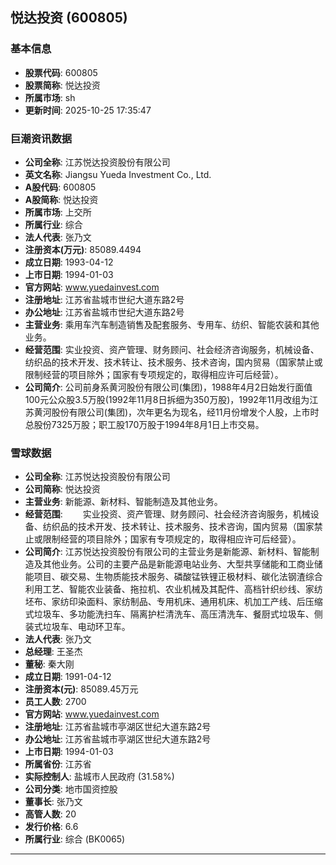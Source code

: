 ## 悦达投资 (600805)

### 基本信息

- **股票代码**: 600805
- **股票简称**: 悦达投资
- **所属市场**: sh
- **更新时间**: 2025-10-25 17:35:47

### 巨潮资讯数据

- **公司全称**: 江苏悦达投资股份有限公司
- **英文名称**: Jiangsu Yueda Investment Co., Ltd.
- **A股代码**: 600805
- **A股简称**: 悦达投资
- **所属市场**: 上交所
- **所属行业**: 综合
- **法人代表**: 张乃文
- **注册资本(万元)**: 85089.4494
- **成立日期**: 1993-04-12
- **上市日期**: 1994-01-03
- **官方网站**: www.yuedainvest.com
- **注册地址**: 江苏省盐城市世纪大道东路2号
- **办公地址**: 江苏省盐城市世纪大道东路2号
- **主营业务**: 乘用车汽车制造销售及配套服务、专用车、纺织、智能农装和其他业务。
- **经营范围**: 实业投资、资产管理、财务顾问、社会经济咨询服务，机械设备、纺织品的技术开发、技术转让、技术服务、技术咨询，国内贸易（国家禁止或限制经营的项目除外；国家有专项规定的，取得相应许可后经营）。
- **公司简介**: 公司前身系黄河股份有限公司(集团)，1988年4月2日始发行面值100元公众股3.5万股(1992年11月8日拆细为350万股)，1992年11月改组为江苏黄河股份有限公司(集团)，次年更名为现名，经11月份增发个人股，上市时总股份7325万股；职工股170万股于1994年8月1日上市交易。

### 雪球数据

- **公司全称**: 江苏悦达投资股份有限公司
- **公司简称**: 悦达投资
- **主营业务**: 新能源、新材料、智能制造及其他业务。
- **经营范围**: 　　实业投资、资产管理、财务顾问、社会经济咨询服务，机械设备、纺织品的技术开发、技术转让、技术服务、技术咨询，国内贸易（国家禁止或限制经营的项目除外；国家有专项规定的，取得相应许可后经营）。
- **公司简介**: 江苏悦达投资股份有限公司的主营业务是新能源、新材料、智能制造及其他业务。公司的主要产品是新能源电站业务、大型共享储能和工商业储能项目、碳交易、生物质能技术服务、磷酸锰铁锂正极材料、碳化法钢渣综合利用工艺、智能农业装备、拖拉机、农业机械及其配件、高档针织纱线、家纺坯布、家纺印染面料、家纺制品、专用机床、通用机床、机加工产线、后压缩式垃圾车、多功能洗扫车、隔离护栏清洗车、高压清洗车、餐厨式垃圾车、侧装式垃圾车、电动环卫车。
- **法人代表**: 张乃文
- **总经理**: 王圣杰
- **董秘**: 秦大刚
- **成立日期**: 1991-04-12
- **注册资本(元)**: 85089.45万元
- **员工人数**: 2700
- **官方网站**: www.yuedainvest.com
- **注册地址**: 江苏省盐城市亭湖区世纪大道东路2号
- **办公地址**: 江苏省盐城市亭湖区世纪大道东路2号
- **上市日期**: 1994-01-03
- **所属省份**: 江苏省
- **实际控制人**: 盐城市人民政府 (31.58%)
- **公司分类**: 地市国资控股
- **董事长**: 张乃文
- **高管人数**: 20
- **发行价格**: 6.6
- **所属行业**: 综合 (BK0065)

---